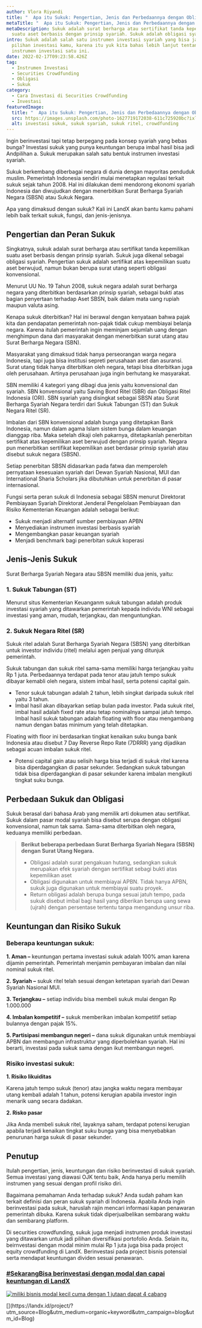 ```yaml
---
author: Vlora Riyandi
title: "  Apa itu Sukuk: Pengertian, Jenis dan Perbedaannya dengan Obligasi"
metaTitle: "  Apa itu Sukuk: Pengertian, Jenis dan Perbedaannya dengan Obligasi"
metaDescription: Sukuk adalah surat berharga atau sertifikat tanda kepemilikan
  suatu aset berbasis dengan prinsip syariah. Sukuk adalah obligasi syariah.
intro: Sukuk adalah salah satu instrumen investasi syariah yang bisa jadi
  pilihan investasi kamu, karena itu yuk kita bahas lebih lanjut tentang
  instrumen investasi satu ini.
date: 2022-02-17T09:23:58.426Z
tag:
  - Instrumen Investasi
  - Securities Crowdfunding
  - Obligasi
  - Sukuk
category:
  - Cara Investasi di Securities Crowdfunding
  - Investasi
featuredImage:
  title: "  Apa itu Sukuk: Pengertian, Jenis dan Perbedaannya dengan Obligasi"
  src: https://images.unsplash.com/photo-1627719172038-611c725920bc?ixlib=rb-1.2.1&ixid=MnwxMjA3fDB8MHxwaG90by1wYWdlfHx8fGVufDB8fHx8&auto=format&fit=crop&w=1470&q=80
  alt: investasi sukuk, sukuk syariah, sukuk ritel, crowdfunding
---
```

Ingin berinvestasi tapi tetap berpegang pada konsep syariah yang bebas bunga? Investasi sukuk yang punya keuntungan berupa imbal hasil bisa jadi Andpilihan a. Sukuk merupakan salah satu bentuk instrumen investasi syariah.

Sukuk berkembang diberbagai negara di dunia dengan mayoritas penduduk muslim. Pemerintah Indonesia sendiri mulai menetapkan regulasi terkait sukuk sejak tahun 2008. Hal ini dilakukan demi mendorong ekonomi syariah Indonesia dan diwujudkan dengan menerbitkan Surat Berharga Syariah Negara (SBSN) atau Sukuk Negara.

Apa yang dimaksud dengan sukuk? Kali ini LandX akan bantu kamu pahami lebih baik terkait sukuk, fungsi, dan jenis-jenisnya.

## Pengertian dan Peran Sukuk

Singkatnya, sukuk adalah surat berharga atau sertifikat tanda kepemilikan suatu aset berbasis dengan prinsip syariah. Sukuk juga dikenal sebagai obligasi syariah. Pengertian sukuk adalah sertifikat atas kepemilikan suatu aset berwujud, namun bukan berupa surat utang seperti obligasi konvensional.

Menurut UU No. 19 Tahun 2008, sukuk negara adalah surat berharga negara yang diterbitkan berdasarkan prinsip syariah, sebagai bukti atas bagian penyertaan terhadap Aset SBSN, baik dalam mata uang rupiah maupun valuta asing.

Kenapa sukuk diterbitkan? Hal ini berawal dengan kenyataan bahwa pajak kita dan pendapatan pemerintah non-pajak tidak cukup membiayai belanja negara. Karena itulah pemerintah ingin meminjam sejumlah uang dengan menghimpun dana dari masyarakat dengan menerbitkan surat utang atau Surat Berharga Negara (SBN).

Masyarakat yang dimaksud tidak hanya perseorangan warga negara Indonesia, tapi juga bisa institusi sepreti perusahaan aset dan asuransi. Surat utang tidak hanya diterbitkan oleh negara, tetapi bisa diterbitkan juga oleh perusahaan. Artinya perusahaan juga ingin berhutang ke masyarakat.

SBN memiliki 4 kategori yang dibagi dua jenis yaitu konvensional dan syariah. SBN konvensional yaitu Saving Bond Ritel (SBR) dan Obligasi Ritel Indonesia (ORI). SBN syariah yang disingkat sebagai SBSN atau Surat Berharga Syariah Negara terdiri dari Sukuk Tabungan (ST) dan Sukuk Negara Ritel (SR).

Imbalan dari SBN konvensional adalah bunga yang ditetapkan Bank Indonesia, namun dalam agama Islam sistem bunga dalam keuangan dianggap riba. Maka setelah dikaji oleh pakarnya, ditetapkanlah penerbitan sertifikat atas kepemilikan aset berwujud dengan prinsip syariah. Negara pun menerbitkan sertifikat kepemilikan aset berdasar prinsip syariah atau disebut sukuk negara (SBSN). 

Setiap penerbitan SBSN didasarkan pada fatwa dan memperoleh pernyataan kesesuaian syariah dari Dewan Syariah Nasional, MUI dan International Sharia Scholars jika dibutuhkan untuk penerbitan di pasar internasional.

Fungsi serta peran sukuk di Indonesia sebagai SBSN menurut Direktorat Pembiayaan Syariah Direktorat Jenderal Pengelolaan Pembiayaan dan Risiko Kementerian Keuangan adalah sebagai berikut:

* Sukuk menjadi alternatif sumber pembiayaan APBN
* Menyediakan instrumen investasi berbasis syariah
* Mengembangkan pasar keuangan syariah
* Menjadi benchmark bagi penerbitan sukuk koperasi

## Jenis-Jenis Sukuk

Surat Berharga Syariah Negara atau SBSN memiliki dua jenis, yaitu:

### **1. Sukuk Tabungan (ST)**

Menurut situs Kementerian Keuanganm sukuk tabungan adalah produk investasi syariah yang ditawarkan pemerintah kepada individu WNI sebagai investasi yang aman, mudah, terjangkau, dan menguntungkan.

### **2. Sukuk Negara Ritel (SR)**

Sukuk ritel adalah Surat Berharga Syariah Negara (SBSN) yang diterbitkan untuk investor individu (ritel) melalui agen penjual yang ditunjuk pemerintah. 

Sukuk tabungan dan sukuk ritel sama-sama memiliki harga terjangkau yaitu Rp 1 juta. Perbedaannya terdapat pada tenor atau jatuh tempo sukuk dibayar kemabli oleh negara, sistem imbal hasil, serta potensi capital gain.

* Tenor sukuk tabungan adalah 2 tahun, lebih singkat daripada sukuk ritel yaitu 3 tahun.
* Imbal hasil akan dibayarkan setiap bulan pada investor. Pada sukuk ritel, imbal hasil adalah fixed rate atau tetap nominalnya sampai jatuh tempo. Imbal hasil sukuk tabungan adalah floating with floor atau mengambang namun dengan batas minimum yang telah ditetapkan.

Floating with floor ini berdasarkan tingkat kenaikan suku bunga bank Indonesia atau disebut 7 Day Reverse Repo Rate (7DRRR) yang dijadikan sebagai acuan imbalan sukuk ritel.

* Potensi capital gain atau selisih harga bisa terjadi di sukuk ritel karena bisa diperdagangkan di pasar sekunder. Sedangkan sukuk tabungan tidak bisa diperdagangkan di pasar sekunder karena imbalan mengikuti tingkat suku bunga.

## Perbedaan Sukuk dan Obligasi

Sukuk berasal dari bahasa Arab yang memilik arti dokumen atau sertifikat. Sukuk dalam pasar modal syariah bisa disebut serupa dengan obligasi konvensional, namun tak sama. Sama-sama diterbitkan oleh negara, keduanya memiliki perbedaan.

> **Berikut beberapa perbedaan Surat Berharga Syariah Negara (SBSN) dengan Surat Utang Negara.**
>
> * Obligasi adalah surat pengakuan hutang, sedangkan sukuk merupakan efek syariah dengan sertifikat sebagi bukti atas kepemilikan aset
> * Obligasi digunakan untuk membiayai APBN. Tidak hanya APBN, sukuk juga digunakan untuk membiayai suatu proyek.
> * Return obligasi adalah berupa bunga sesuai jatuh tempo, pada sukuk disebut imbal bagi hasil yang diberikan berupa uang sewa (ujrah) dengan persentase tertentu tanpa mengandung unsur riba.

## **Keuntungan dan Risiko Sukuk**

### **Beberapa keuntungan sukuk:**

**1. Aman –** keuntungan pertama investasi sukuk adalah 100% aman karena dijamin pemerintah. Pemerintah menjamin pembayaran imbalan dan nilai nominal sukuk ritel.

**2. Syariah –** sukuk ritel telah sesuai dengan ketetapan syariah dari Dewan Syariah Nasional MUI.

**3. Terjangkau –** setiap individu bisa membeli sukuk mulai dengan Rp 1.000.000

**4. Imbalan kompetitif –** sukuk memberikan imbalan kompetitif setiap bulannya dengan pajak 15%.

**5. Partisipasi membangun negeri –** dana sukuk digunakan untuk membiayai APBN dan membangun infrastruktur yang diperbolehkan syariah. Hal ini berarti, investasi pada sukuk sama dengan ikut membangun negeri.

### **Risiko investasi sukuk:**

**1. Risiko likuiditas**

Karena jatuh tempo sukuk (tenor) atau jangka waktu negara membayar utang kembali adalah 1 tahun, potensi kerugian apabila investor ingin menarik uang secara dadakan.

**2. Risko pasar**

Jika Anda membeli sukuk ritel, layaknya saham, terdapat potensi kerugian apabila terjadi kenaikan tingkat suku bunga yang bisa menyebabkan penurunan harga sukuk di pasar sekunder.

## Penutup

Itulah pengertian, jenis, keuntungan dan risiko berinvestasi di sukuk syariah. Semua investasi yang diawasi OJK tentu baik, Anda hanya perlu memilih instrumen yang sesuai dengan profil risiko diri. 

Bagaimana pemahaman Anda terhadap sukuk? Anda sudah paham kan terkait definisi dan peran sukuk syariah di Indonesia. Apabila Anda ingin berinvestasi pada sukuk, haruslah rajin mencari informasi kapan penawaran pemerintah dibuka. Karena sukuk tidak diperjualbelikan sembarang waktu dan sembarang platform.

Di securities crowdfunding, sukuk juga menjadi instrumen produk investasi yang ditawarkan untuk jadi pilihan diversifikasi portofolio Anda. Selain itu, beirnvestasi dengan modal minim mulai Rp 1 juta juga bisa pada project equity crowdfunding di LandX. Berinvestasi pada project bisnis potensial serta mendapat keuntungan dividen sesuai penawaran. 

### [\#SekarangBisa berinvestasi dengan modal dan capai keuntungan di LandX](https://landx.id/blog/apa-itu-sukuk-pengertian-jenis-dan-perbedaannya-dengan-obligasi/)

<!--StartFragment-->

[![miliki bisnis modal kecil cuma dengan 1 jutaan dapat 4 cabang ](https://accountgram-production.sfo2.cdn.digitaloceanspaces.com/landx_ghost/2021/11/jadi-owner-bisnis-hanya-1-jutaan-dengan-cuan-yang-sangat-menjanjikan.png)](https://app.landx.id/?utm_source=Organic+Page&utm_medium=Content+Blog&utm_campaign=BlogLandX&utm_id=Blog)

<!--EndFragment-->[](https://landx.id/project/?utm_source=Blog&utm_medium=organic+keyword&utm_campaign=blog&utm_id=Blog)